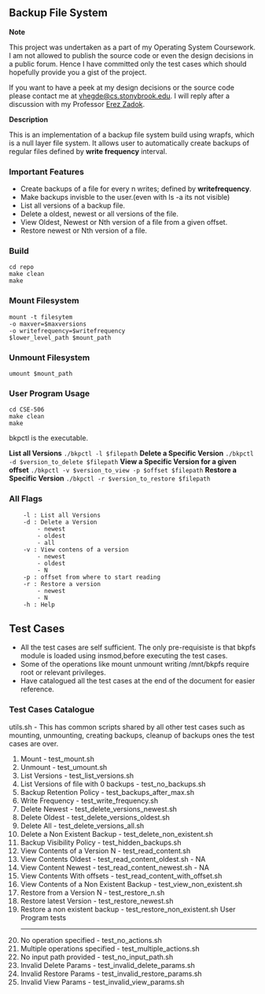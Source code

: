 ## Backup File System


**Note**  

This project was undertaken as a part of my Operating System Coursework. I am not allowed to publish the source code or even the design decisions in a public forum. Hence I have committed only the test cases which should hopefully provide you a gist of the project.

If you want to have a peek at my design decisions or the source code please contact me at vhegde@cs.stonybrook.edu. I will reply after a discussion with my Professor [Erez Zadok](https://www3.cs.stonybrook.edu/~ezk/).      

**Description**

This is an implementation of a backup file system build using wrapfs, which is a null layer file system. It allows user to automatically create backups of regular files defined by **write frequency** interval.

### Important Features

- Create backups of a file for every n writes; defined by **writefrequency**.
- Make backups invisble to the user.(even with ls -a its not visible)
- List all versions of a backup file.
- Delete a oldest, newest or all versions of the file.
- View Oldest, Newest or Nth version of a file from a given offset.
- Restore newest or Nth version of a file.


### Build

```
cd repo
make clean
make
```

### Mount Filesystem

```
mount -t filesytem
-o maxver=$maxversions
-o writefrequency=$writefrequency
$lower_level_path $mount_path
```

### Unmount Filesystem

```
umount $mount_path
```

### User Program Usage

```
cd CSE-506
make clean
make
```

bkpctl is the executable.

**List all Versions**
`./bkpctl -l $filepath`
**Delete a Specific Version**
`./bkpctl -d $version_to_delete $filepath`
**View a Specific Version for a given offset**
`./bkpctl -v $version_to_view -p $offset $filepath`
**Restore a Specific Version**
`./bkpctl -r $version_to_restore $filepath`

### All Flags

```
    -l : List all Versions
    -d : Delete a Version
        - newest
        - oldest
        - all
    -v : View contens of a version
        - newest
        - oldest
        - N
    -p : offset from where to start reading
    -r : Restore a version
        - newest
        - N
    -h : Help
```

## Test Cases

- All the test cases are self sufficient. The only pre-requisiste is that bkpfs module is loaded using insmod,before executing the test cases.
- Some of the operations like mount unmount writing /mnt/bkpfs require root or relevant privileges.
- Have catalogued all the test cases at the end of the document for easier reference.

### Test Cases Catalogue

utils.sh - This has common scripts shared by all other test cases such as mounting, unmounting,
creating backups, cleanup of backups ones the test cases are over.

1. Mount - test_mount.sh
2. Unmount - test_umount.sh
3. List Versions - test_list_versions.sh
4. List Versions of file with 0 backups - test_no_backups.sh
5. Backup Retention Policy - test_backups_after_max.sh
6. Write Frequency - test_write_frequency.sh
7. Delete Newest - test_delete_versions_newest.sh
8. Delete Oldest - test_delete_versions_oldest.sh
9. Delete All - test_delete_versions_all.sh
10. Delete a Non Existent Backup - test_delete_non_existent.sh
11. Backup Visibility Policy - test_hidden_backups.sh
12. View Contents of a Version N - test_read_content.sh
13. View Contents Oldest - test_read_content_oldest.sh - NA
14. View Content Newest - test_read_content_newest.sh - NA
15. View Contents With offsets - test_read_content_with_offset.sh
16. View Contents of a Non Existent Backup - test_view_non_existent.sh
17. Restore from a Version N - test_restore_n.sh
18. Restore latest Version - test_restore_newest.sh
19. Restore a non existent backup - test_restore_non_existent.sh
    User Program tests
    ***
20. No operation specified - test_no_actions.sh
21. Multiple operations specified - test_multiple_actions.sh
22. No input path provided - test_no_input_path.sh
23. Invalid Delete Params - test_invalid_delete_params.sh
24. Invalid Restore Params - test_invalid_restore_params.sh
25. Invalid View Params - test_invalid_view_params.sh
